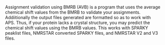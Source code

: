 Assignment validation using BMRB (AVB) is a program that uses the average chemical shift values from the BMRB to validate your assignments. Addiitionally the output files generated are formatted so as to work with APS. Thus, if your protein lacks a crystal structure, you may predict the chemical shift values using the BMRB values. This works with SPARKY peaklist files, NMRSTAR converted SPARKY files, and NMRSTAR V2 and V3 files. 
